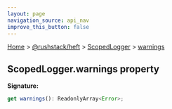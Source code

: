 ```yaml
---
layout: page
navigation_source: api_nav
improve_this_button: false
---
```



[Home](./index.md) &gt; [@rushstack/heft](./heft.md) &gt; [ScopedLogger](./heft.scopedlogger.md) &gt; [warnings](./heft.scopedlogger.warnings.md)

## ScopedLogger.warnings property

<b>Signature:</b>

```typescript
get warnings(): ReadonlyArray<Error>;
```
